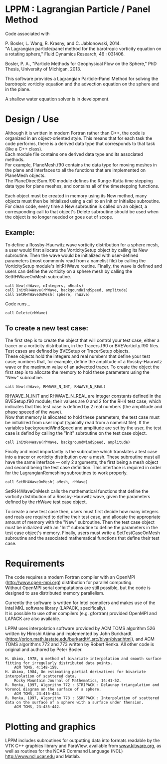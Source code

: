 LPPM : Lagrangian Particle / Panel Method
=========

Code associated with 

P. Bosler,  L. Wang,  R. Krasny, and C. Jablonowski,  2014.  
	"A Lagrangian particle/panel method for the barotropic vorticity equation on a rotating sphere," Fluid Dynamics Research,  46 : 031406.

Bosler, P. A., "Particle Methods for Geophysical Flow on the Sphere," PhD Thesis, University of Michigan, 2013.

This software provides a Lagrangian Particle-Panel Method for solving the barotropic vorticity equation
and the advection equation on the sphere and in the plane.

A shallow water equation solver is in development.

Design / Use
=========

Although it is written in modern Fortran rather than C++, the code is organized in an object-oriented style.
This means that for each task the code performs, there is a derived data type that corresponds to that task (like a C++ class).  
Each module file contains one derived data type and its associated methods.  
For example, PlaneMesh.f90 contains the data type for moving meshes in the plane and interfaces to all the functions that are 
implemented on PlaneMesh objects.  
The PlaneDirectSum.f90 module defines the Runge-Kutta time stepping data type for plane meshes, and contains all of the timestepping functions.

Each object must be created in memory using its New method, many objects must then be initialized using a call to an Init or Initialize subroutine.  
For clean code, every time a New subroutine is called on an object, a corresponding call to that object's Delete subroutine should be used when the object is no longer needed or goes out of scope.

Example: 
---------
To define a Rossby-Haurwitz wave vorticity distribution for a sphere mesh, a user would first allocate the VorticitySetup object by calling its New subroutine.
Then the wave would be initialized with user-defined parameters (most commonly read from a namelist file) by calling the VorticitySetup module's InitRHWave routine.
Finally, the wave is defined and users can define the vorticity on a sphere mesh by calling the SetRHWaveOnMesh subroutine.
  
	call New(rhWave, nIntegers, nReals)
	call InitRH4Wave(rhWave, backgoundWindSpeed, amplitude)
	call SetRH4WaveOnMesh( sphere, rhWave)
	
Code runs...

	call Delete(rhWave)	

To create a new test case:
---------------
The first step is to create the object that will control your test case, either a tracer or a vorticity distribution, in the Tracers.f90 or BVEVorticity.f90 files.
Test cases are defined by BVESetup or TracerSetup objects.  
These objects hold the integers and real numbers that define your test case; numbers that, for example, define the amplitude of a Rossby-Haurwitz wave or the maximum value of an advected tracer.
To create the object the first step is to allocate the memory to hold these parameters using the "New" subroutine.  

	call New(rhWave, RHWAVE_N_INT, RHWAVE_N_REAL)

RHWAVE_N_INIT and RHWAVE_N_REAL are integer constants defined in the BVESetup.f90 module; their values are 0 and 2 for the RH4 test case,
which indicates that this test case is defined by 2 real numbers (the ampilitude and phase speeed of the wave).  
Now that memory is allocated to hold these parameters, the test case must be initialized from user input (typically read from a namelist file).
If the variables backgroundWindSpeed and amplitude are set by the user, the test case is defind by calling the "Init" subroutine on the test case object.

	call InitRH4Wave(rhWave, backgroundWindSpeed, amplitude)

Finally and most importantly is the subroutine which translates a test case into a tracer or vorticity distribution over a mesh.
These subroutine must all have the same interface -- only 2 arguments, the first being a mesh object and second being the test case definition.
This interface is required in order for the LagrangianRemeshing subroutines to work properly.

	call SetRH4WaveOnMesh( aMesh, rhWave)

SetRH4WaveOnMesh calls the mathematical functions that define the vorticity distribution of a Rossby-Haurwitz wave, given the parameters defined by the rhWave test case object.

To create a new test case then, users must first decide how many integers and reals are required to define their test case, and allocate the appropriate amount of memory with the "New" subroutine.
Then the test case object must be initialized with an "Init" subroutine to define the parameters in the test case object's memory.
Finally, users must write a SetTestCaseOnMesh subroutine and the associated mathematical functions that define their test case.

	
Requirements
=========
The code requires a modern Fortran compiler with an OpenMPI (<http://www.open-mpi.org>) distribution for parallel computing.  
Without OpenMPI serial computations are still possible, but the code is designed to use distributed memory parallelism.

Currently the software is written for Intel compilers and makes use of the Intel MKL software library (LAPACK, specifically).  
It is possible to use other compilers (e.g. gfortran) provided OpenMPI and LAPACK are also available.  

LPPM uses interpolation software provided by ACM TOMS algorithm 526 written by Hiroshi Akima and implemented by John Burkhardt (<https://orion.math.iastate.edu/burkardt/f_src/bivar/bivar.html>),
and ACM TOMS algorithms 772 and 773 written by Robert Renka.  All other code is original and authored by Peter Bosler.
	
	H. Akima, 1978, A method of bivariate interpolation and smooth surface fitting for irregularly distributed data points.
		ACM TOMS, 4:148-159.
	H. Akima, 1984, On estimating partial derivatives for bivariate interpolation of scattered data.
		Rocky Mountain Journal of Mathematics, 14:41-52.
	R. Renka, 1997, Algorithm 772 : STRIPACK : Delaunay triangulation and Voronoi diagram on the surface of a sphere.
		ACM TOMS, 23:416-434.
	R. Renka, 1997, Algorithm 773 : SSRFPACK : Interpolation of scattered data on the surface of a sphere with a surface under thension.
		ACM TOMS, 23:435-442.
	


Plotting and graphics
=========

LPPM includes subroutines for outputting data into formats readable by the VTK C++ graphics library and ParaView, available 
from www.kitware.org, as well as routines for the NCAR Command Language (NCL) <http://www.ncl.ucar.edu> and Matlab.  



